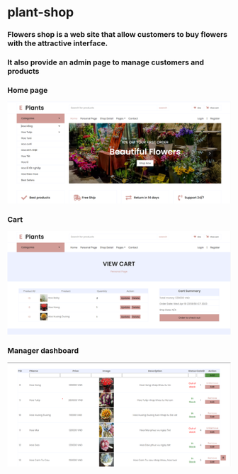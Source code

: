 # plant-shop
### Flowers shop is a web site that allow customers to buy flowers with the attractive interface. 
### It also provide an admin page to manage customers and products

### Home page 
![image](https://github.com/dooptu/plant-shop/blob/main/web/1.png?raw=true)
### Cart
![image](https://github.com/dooptu/plant-shop/blob/main/web/2.png?raw=true)
### Manager dashboard
![image](https://github.com/dooptu/plant-shop/blob/main/web/3.png?raw=true)
